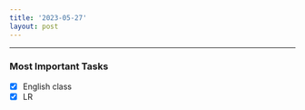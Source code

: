 ```yaml
---
title: '2023-05-27'
layout: post
---
```


---

### Most Important Tasks

- [x] English class
- [x] LR
